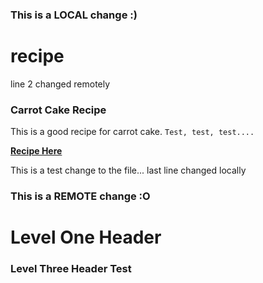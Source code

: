 ### This is a LOCAL change :)
# recipe
line 2 changed remotely

### Carrot Cake Recipe 

This is a good recipe for carrot cake. `Test, test, test....`

__[Recipe Here](https://sallysbakingaddiction.com/my-favorite-carrot-cake-recipe/)__

This is a test change to the file...
last line changed locally
### This is a REMOTE change :O

# Level One Header 

### Level Three Header Test
